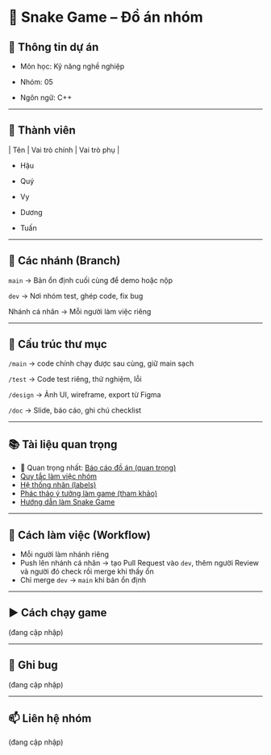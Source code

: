 # 🐍 Snake Game – Đồ án nhóm


## 🔖 Thông tin dự án

- Môn học: Kỹ năng nghề nghiệp

- Nhóm: 05

- Ngôn ngữ: C++

---

## 👥 Thành viên

| Tên     | Vai trò chính          | Vai trò phụ          |

- Hậu
  
- Quý

- Vy

- Dương

- Tuấn

---

## 🌿 Các nhánh (Branch)

`main` → Bản ổn định cuối cùng để demo hoặc nộp  

`dev` → Nơi nhóm test, ghép code, fix bug  

Nhánh cá nhân → Mỗi người làm việc riêng

---

## 📁 Cấu trúc thư mục

`/main`       → code chính chạy được sau cùng, giữ main sạch

`/test`       → Code test riêng, thử nghiệm, lỗi

`/design`     → Ảnh UI, wireframe, export từ Figma

`/doc`        → Slide, báo cáo, ghi chú checklist

---

## 📚 Tài liệu quan trọng

- 📌 Quan trọng nhất: [Báo cáo đồ án (quan trọng)](./docs/Báo%20cáo%20đồ%20án%20(quan%20trọng).md)
- [Quy tắc làm việc nhóm](./doc/Quy%20tắc%20làm%20việc%20nhóm.md)
- [Hệ thống nhãn (labels)](./doc/Hệ%20thống%20nhãn%20(labels).md)
- [Phác thảo ý tưởng làm game (tham khảo)](./docs/Phác%20thảo%20ý%20tưởng%20làm%20Snake%20Game%20(tham%20khảo).md)
- [Hướng dẫn làm Snake Game](./docs/Hướng%20dẫn%20làm%20Snake%20Game.md)

---

## 🧠 Cách làm việc (Workflow)

- Mỗi người làm nhánh riêng
- Push lên nhánh cá nhân → tạo Pull Request vào `dev`, thêm người Review và người đó check rồi merge khi thấy ổn
- Chỉ merge `dev` → `main` khi bản ổn định

---

## ▶️ Cách chạy game

(đang cập nhập)

---

## 🐞 Ghi bug

(đang cập nhập)

---

## 📫 Liên hệ nhóm

(đang cập nhập)
